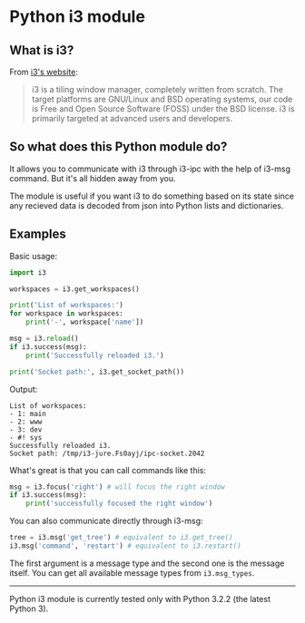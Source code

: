Python i3 module
================

What is i3?
-----------

From [i3's website](http://i3wm.org/):
> i3 is a tiling window manager, completely written from scratch. The target
> platforms are GNU/Linux and BSD operating systems, our code is Free and Open
> Source Software (FOSS) under the BSD license. i3 is primarily targeted at
> advanced users and developers.


So what does this Python module do?
-----------------------------------

It allows you to communicate with i3 through i3-ipc with the help of i3-msg
command. But it's all hidden away from you.

The module is useful if you want i3 to do something based on its state since any
recieved data is decoded from json into Python lists and dictionaries.


Examples
--------

Basic usage:

```python
import i3

workspaces = i3.get_workspaces()

print('List of workspaces:')
for workspace in workspaces:
	print('-', workspace['name'])

msg = i3.reload()
if i3.success(msg):
	print('Successfully reloaded i3.')

print('Socket path:', i3.get_socket_path())
```

Output:

	List of workspaces:
	- 1: main
	- 2: www
	- 3: dev
	- #! sys
	Successfully reloaded i3.
	Socket path: /tmp/i3-jure.Fs0ayj/ipc-socket.2042

What's great is that you can call commands like this:

```python
msg = i3.focus('right') # will focus the right window
if i3.success(msg):
    print('successfully focused the right window')
```

You can also communicate directly through i3-msg:

```python
tree = i3.msg('get_tree') # equivalent to i3.get_tree()
i3.msg('command', 'restart') # equivalent to i3.restart()
```

The first argument is a message type and the second one is the message itself.
You can get all available message types from `i3.msg_types`.


--------------------------------------------------------------------------------

Python i3 module is currently tested only with Python 3.2.2 (the latest Python
3).
